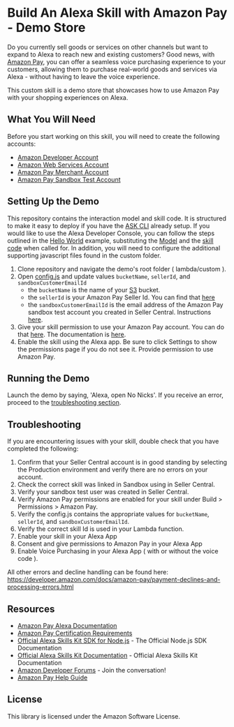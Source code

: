 # Build An Alexa Skill with Amazon Pay - Demo Store
Do you currently sell goods or services on other channels but want to expand to Alexa to reach new and existing customers? Good news, with [Amazon Pay](https://developer.amazon.com/alexa-skills-kit/make-money/amazon-pay), you can offer a seamless voice purchasing experience to your customers, allowing them to purchase real-world goods and services via Alexa - without having to leave the voice experience.

This custom skill is a demo store that showcases how to use Amazon Pay with your shopping experiences on Alexa.

## What You Will Need
Before you start working on this skill, you will need to create the following accounts:
*  [Amazon Developer Account](http://developer.amazon.com/alexa)
*  [Amazon Web Services Account](http://aws.amazon.com/)
*  [Amazon Pay Merchant Account](https://pay.amazon.com/us)
*  [Amazon Pay Sandbox Test Account](https://www.youtube.com/watch?v=m5teEFRZB8A)

## Setting Up the Demo
This repository contains the interaction model and skill code. It is structured to make it easy to deploy if you have the [ASK CLI](https://developer.amazon.com/docs/smapi/quick-start-alexa-skills-kit-command-line-interface.html) already setup. If you would like to use the Alexa Developer Console, you can follow the steps outlined in the [Hello World](https://github.com/alexa/skill-sample-nodejs-hello-world) example, substituting the [Model](./models/en-US.json) and the [skill code](./lambda/custom/index.js) when called for. In addition, you will need to configure the additional supporting javascript files found in the custom folder.

1. Clone repository and navigate the demo's root folder ( lambda/custom ).
1. Open [config.js](./lambda/custom/config.js) and update values `bucketName`, `sellerId`, and `sandboxCustomerEmailId`
   * the `bucketName` is the name of your [S3](https://aws.amazon.com/s3/) bucket.
   * the `sellerId` is your Amazon Pay Seller Id. You can find that [here](https://youtu.be/oHp4Hv5_MBA?t=38)
   * the `sandboxCustomerEmailId` is the email address of the Amazon Pay sandbox test account you created in Seller Central. Instructions [here](https://www.youtube.com/watch?v=m5teEFRZB8A).
1. Give your skill permission to use your Amazon Pay account. You can do that [here](https://sellercentral.amazon.com/external-payments/integration/alexa/). The documentation is [here](https://developer.amazon.com/docs/amazon-pay/integrate-skill-with-amazon-pay-v2.html).
1. Enable the skill using the Alexa app. Be sure to click Settings to show the permissions page if you do not see it. Provide permission to use Amazon Pay.

## Running the Demo
Launch the demo by saying, 'Alexa, open No Nicks'. If you receive an error, proceed to the [troubleshooting section](#troubleshooting).

## Troubleshooting

If you are encountering issues with your skill, double check that you have completed the following:

1. Confirm that your Seller Central account is in good standing by selecting the Production environment and verify there are no errors on your account.
1. Check the correct skill was linked in Sandbox using in Seller Central.
1. Verify your sandbox test user was created in Seller Central.
1. Verify Amazon Pay permissions are enabled for your skill under Build > Permissions > Amazon Pay.
1. Verify the config.js contains the appropriate values for `bucketName`, `sellerId`, and `sandboxCustomerEmailId`.
1. Verify the correct skill Id is used in your Lambda function.
1. Enable your skill in your Alexa App
1. Consent and give permissions to Amazon Pay in your Alexa App
1. Enable Voice Purchasing in your Alexa App ( with or without the voice code ).

All other errors and decline handling can be found here: https://developer.amazon.com/docs/amazon-pay/payment-declines-and-processing-errors.html

## Resources
* [Amazon Pay Alexa Documentation](https://developer.amazon.com/docs/amazon-pay/amazon-pay-overview.html)
* [Amazon Pay Certification Requirements](https://developer.amazon.com/docs/amazon-pay/certify-skill-with-amazon-pay.html)
* [Official Alexa Skills Kit SDK for Node.js](https://ask-sdk-for-nodejs.readthedocs.io/en/latest/) - The Official Node.js SDK Documentation
* [Official Alexa Skills Kit Documentation](https://developer.amazon.com/docs/ask-overviews/build-skills-with-the-alexa-skills-kit.html) - Official Alexa Skills Kit Documentation
* [Amazon Developer Forums](https://forums.developer.amazon.com/spaces/423/index.html) - Join the conversation!
* [Amazon Pay Help Guide](https://pay.amazon.com/us/help)


## License

This library is licensed under the Amazon Software License.